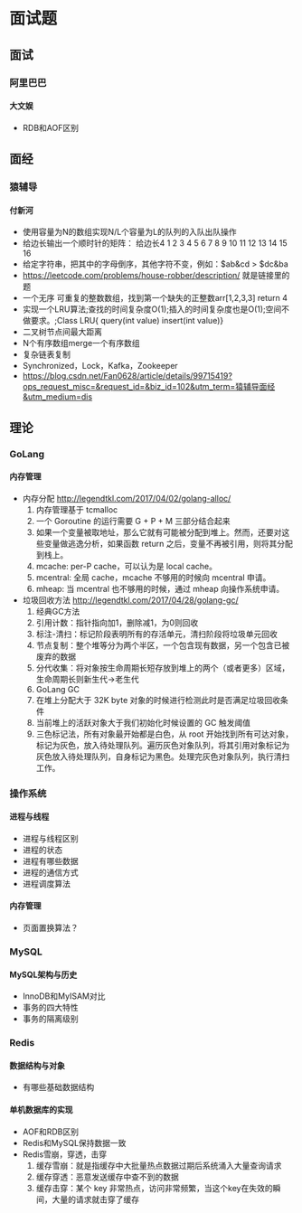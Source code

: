 # 面试题

## 面试
### 阿里巴巴
#### 大文娱
- RDB和AOF区别

## 面经
### 猿辅导
#### 付新河
- 使用容量为N的数组实现N/L个容量为L的队列的入队出队操作
- 给边长输出一个顺时针的矩阵：
给边长4
1   2   3   4
5   6   7   8
9  10 11 12
13 14 15 16
- 给定字符串，把其中的字母倒序，其他字符不变，例如：$ab&cd >  $dc&ba
- https://leetcode.com/problems/house-robber/description/ 就是链接里的题
- 一个无序 可重复的整数数组，找到第一个缺失的正整数arr[1,2,3,3] return 4
- 实现一个LRU算法;查找的时间复杂度O(1);插入的时间复杂度也是O(1);空间不做要求。;Class LRU{ query(int value) insert(int value)}
- 二叉树节点间最大距离
- N个有序数组merge一个有序数组
- 复杂链表复制
- Synchronized，Lock，Kafka，Zookeeper
- https://blog.csdn.net/Fan0628/article/details/99715419?ops_request_misc=&request_id=&biz_id=102&utm_term=猿辅导面经&utm_medium=dis


## 理论
### GoLang
#### 内存管理
- 内存分配 http://legendtkl.com/2017/04/02/golang-alloc/
  1. 内存管理基于 tcmalloc
  2. 一个 Goroutine 的运行需要 G + P + M 三部分结合起来
  3. 如果一个变量被取地址，那么它就有可能被分配到堆上。然而，还要对这些变量做逃逸分析，如果函数 return 之后，变量不再被引用，则将其分配到栈上。
  4. mcache: per-P cache，可以认为是 local cache。
  5. mcentral: 全局 cache，mcache 不够用的时候向 mcentral 申请。
  6. mheap: 当 mcentral 也不够用的时候，通过 mheap 向操作系统申请。
- 垃圾回收方法 http://legendtkl.com/2017/04/28/golang-gc/
  1. 经典GC方法
    1. 引用计数：指针指向加1，删除减1，为0则回收
    2. 标注-清扫：标记阶段表明所有的存活单元，清扫阶段将垃圾单元回收
    3. 节点复制：整个堆等分为两个半区，一个包含现有数据，另一个包含已被废弃的数据
    4. 分代收集：将对象按生命周期长短存放到堆上的两个（或者更多）区域，生命周期长则新生代->老生代
  2. GoLang GC
    1. 在堆上分配大于 32K byte 对象的时候进行检测此时是否满足垃圾回收条件
    2. 当前堆上的活跃对象大于我们初始化时候设置的 GC 触发阈值
    3. 三色标记法，所有对象最开始都是白色，从 root 开始找到所有可达对象，标记为灰色，放入待处理队列。遍历灰色对象队列，将其引用对象标记为灰色放入待处理队列，自身标记为黑色。处理完灰色对象队列，执行清扫工作。

### 操作系统
#### 进程与线程
- 进程与线程区别
- 进程的状态
- 进程有哪些数据
- 进程的通信方式
- 进程调度算法

#### 内存管理
- 页面置换算法？

### MySQL
#### MySQL架构与历史
- InnoDB和MyISAM对比
- 事务的四大特性
- 事务的隔离级别

### Redis
#### 数据结构与对象
- 有哪些基础数据结构

#### 单机数据库的实现
- AOF和RDB区别
- Redis和MySQL保持数据一致
- Redis雪崩，穿透，击穿
  1. 缓存雪崩：就是指缓存中大批量热点数据过期后系统涌入大量查询请求
  2. 缓存穿透：恶意发送缓存中查不到的数据
  3. 缓存击穿：某个 key 非常热点，访问非常频繁，当这个key在失效的瞬间，大量的请求就击穿了缓存
